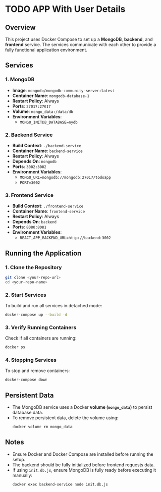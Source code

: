 # TODO APP With User Details

## Overview
This project uses Docker Compose to set up a **MongoDB**, **backend**, and **frontend** service. The services communicate with each other to provide a fully functional application environment.

## Services

### 1. MongoDB
- **Image**: `mongodb/mongodb-community-server:latest`
- **Container Name**: `mongodb-database-1`
- **Restart Policy**: Always
- **Ports**: `27017:27017`
- **Volume**: `mongo_data:/data/db`
- **Environment Variables**:
  - `MONGO_INITDB_DATABASE=mydb`

### 2. Backend Service
- **Build Context**: `./backend-service`
- **Container Name**: `backend-service`
- **Restart Policy**: Always
- **Depends On**: `mongodb`
- **Ports**: `3002:3002`
- **Environment Variables**:
  - `MONGO_URI=mongodb://mongodb:27017/todoapp`
  - `PORT=3002`

### 3. Frontend Service
- **Build Context**: `./frontend-service`
- **Container Name**: `frontend-service`
- **Restart Policy**: Always
- **Depends On**: `backend`
- **Ports**: `8080:8081`
- **Environment Variables**:
  - `REACT_APP_BACKEND_URL=http://backend:3002`

## Running the Application

### **1. Clone the Repository**
```sh
git clone <your-repo-url>
cd <your-repo-name>
```

### **2. Start Services**
To build and run all services in detached mode:
```sh
docker-compose up --build -d
```

### **3. Verify Running Containers**
Check if all containers are running:
```sh
docker ps
```

### **4. Stopping Services**
To stop and remove containers:
```sh
docker-compose down
```

## Persistent Data
- The MongoDB service uses a Docker **volume (`mongo_data`)** to persist database data.
- To remove persistent data, delete the volume using:
  ```sh
  docker volume rm mongo_data
  ```

## Notes
- Ensure Docker and Docker Compose are installed before running the setup.
- The backend should be fully initialized before frontend requests data.
- If using `init.db.js`, ensure MongoDB is fully ready before executing it manually:
  ```sh
  docker exec backend-service node init.db.js
  ```

